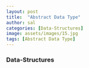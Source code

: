 ```yaml
---
layout: post
title:  "Abstract Data Type"
author: sal
categories: [Data-Structures]
image: assets/images/15.jpg
tags: [Abstract Data Type]
---
```

### Data-Structures
